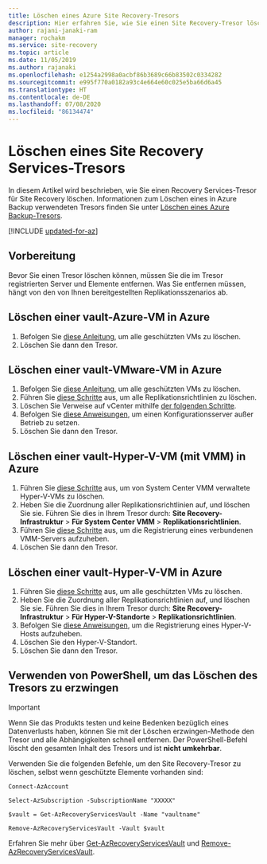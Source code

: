 ```yaml
---
title: Löschen eines Azure Site Recovery-Tresors
description: Hier erfahren Sie, wie Sie einen Site Recovery-Tresor löschen, der für Azure Site Recovery konfiguriert wurde.
author: rajani-janaki-ram
manager: rochakm
ms.service: site-recovery
ms.topic: article
ms.date: 11/05/2019
ms.author: rajanaki
ms.openlocfilehash: e1254a2998a0acbf86b3689c66b83502c0334282
ms.sourcegitcommit: e995f770a0182a93c4e664e60c025e5ba66d6a45
ms.translationtype: HT
ms.contentlocale: de-DE
ms.lasthandoff: 07/08/2020
ms.locfileid: "86134474"
---
```

# <a name="delete-a-site-recovery-services-vault"></a>Löschen eines Site Recovery Services-Tresors

In diesem Artikel wird beschrieben, wie Sie einen Recovery Services-Tresor für Site Recovery löschen. Informationen zum Löschen eines in Azure Backup verwendeten Tresors finden Sie unter [Löschen eines Azure Backup-Tresors](../backup/backup-azure-delete-vault.md).

[!INCLUDE [updated-for-az](../../includes/updated-for-az.md)]


## <a name="before-you-start"></a>Vorbereitung

Bevor Sie einen Tresor löschen können, müssen Sie die im Tresor registrierten Server und Elemente entfernen. Was Sie entfernen müssen, hängt von den von Ihnen bereitgestellten Replikationsszenarios ab. 


## <a name="delete-a-vault-azure-vm-to-azure"></a>Löschen einer vault-Azure-VM in Azure

1. Befolgen Sie [diese Anleitung](site-recovery-manage-registration-and-protection.md#disable-protection-for-a-azure-vm-azure-to-azure), um alle geschützten VMs zu löschen.
2. Löschen Sie dann den Tresor.

## <a name="delete-a-vault-vmware-vm-to-azure"></a>Löschen einer vault-VMware-VM in Azure

1. Befolgen Sie [diese Anleitung](site-recovery-manage-registration-and-protection.md#disable-protection-for-a-vmware-vm-or-physical-server-vmware-to-azure), um alle geschützten VMs zu löschen.
2. Führen Sie [diese Schritte](vmware-azure-set-up-replication.md#disassociate-or-delete-a-replication-policy) aus, um alle Replikationsrichtlinien zu löschen.
3. Löschen Sie Verweise auf vCenter mithilfe [der folgenden Schritte](vmware-azure-manage-vcenter.md#delete-a-vcenter-server).
4. Befolgen Sie [diese Anweisungen](vmware-azure-manage-configuration-server.md#delete-or-unregister-a-configuration-server), um einen Konfigurationsserver außer Betrieb zu setzen.
5. Löschen Sie dann den Tresor.


## <a name="delete-a-vault-hyper-v-vm-with-vmm-to-azure"></a>Löschen einer vault-Hyper-V-VM (mit VMM) in Azure

1. Führen Sie [diese Schritte](site-recovery-manage-registration-and-protection.md#disable-protection-for-a-hyper-v-virtual-machine-replicating-to-azure-using-the-system-center-vmm-to-azure-scenario) aus, um von System Center VMM verwaltete Hyper-V-VMs zu löschen.
2. Heben Sie die Zuordnung aller Replikationsrichtlinien auf, und löschen Sie sie. Führen Sie dies in Ihrem Tresor durch: **Site Recovery-Infrastruktur** > **Für System Center VMM** > **Replikationsrichtlinien**.
3. Führen Sie [diese Schritte](site-recovery-manage-registration-and-protection.md#unregister-a-vmm-server) aus, um die Registrierung eines verbundenen VMM-Servers aufzuheben.
4. Löschen Sie dann den Tresor.

## <a name="delete-a-vault-hyper-v-vm-to-azure"></a>Löschen einer vault-Hyper-V-VM in Azure

1. Führen Sie [diese Schritte](site-recovery-manage-registration-and-protection.md#disable-protection-for-a-hyper-v-virtual-machine-hyper-v-to-azure) aus, um alle geschützten VMs zu löschen.
2. Heben Sie die Zuordnung aller Replikationsrichtlinien auf, und löschen Sie sie. Führen Sie dies in Ihrem Tresor durch: **Site Recovery-Infrastruktur** > **Für Hyper-V-Standorte** > **Replikationsrichtlinien**.
3. Befolgen Sie [diese Anweisungen](site-recovery-manage-registration-and-protection.md#unregister-a-hyper-v-host-in-a-hyper-v-site), um die Registrierung eines Hyper-V-Hosts aufzuheben.
4. Löschen Sie den Hyper-V-Standort.
5. Löschen Sie dann den Tresor.


## <a name="use-powershell-to-force-delete-the-vault"></a>Verwenden von PowerShell, um das Löschen des Tresors zu erzwingen 

> [!Important]
> Wenn Sie das Produkts testen und keine Bedenken bezüglich eines Datenverlusts haben, können Sie mit der Löschen erzwingen-Methode den Tresor und alle Abhängigkeiten schnell entfernen.
> Der PowerShell-Befehl löscht den gesamten Inhalt des Tresors und ist **nicht umkehrbar**.

Verwenden Sie die folgenden Befehle, um den Site Recovery-Tresor zu löschen, selbst wenn geschützte Elemente vorhanden sind:

    Connect-AzAccount

    Select-AzSubscription -SubscriptionName "XXXXX"

    $vault = Get-AzRecoveryServicesVault -Name "vaultname"

    Remove-AzRecoveryServicesVault -Vault $vault

Erfahren Sie mehr über [Get-AzRecoveryServicesVault](/powershell/module/az.recoveryservices/get-azrecoveryservicesvault) und [Remove-AzRecoveryServicesVault](/powershell/module/az.recoveryservices/remove-azrecoveryservicesvault).
